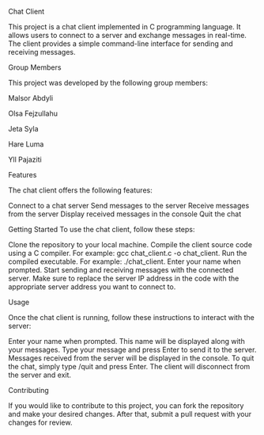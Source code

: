 Chat Client

This project is a chat client implemented in C programming language. It allows users to connect to a server and exchange messages in real-time. The client provides a simple command-line interface for sending and receiving messages.

Group Members

This project was developed by the following group members:

Malsor Abdyli

Olsa Fejzullahu

Jeta Syla

Hare Luma

Yll Pajaziti


Features

The chat client offers the following features:

Connect to a chat server
Send messages to the server
Receive messages from the server
Display received messages in the console
Quit the chat

Getting Started
To use the chat client, follow these steps:

Clone the repository to your local machine.
Compile the client source code using a C compiler. For example: gcc chat_client.c -o chat_client.
Run the compiled executable. For example: ./chat_client.
Enter your name when prompted.
Start sending and receiving messages with the connected server.
Make sure to replace the server IP address in the code with the appropriate server address you want to connect to.

Usage

Once the chat client is running, follow these instructions to interact with the server:

Enter your name when prompted. This name will be displayed along with your messages.
Type your message and press Enter to send it to the server.
Messages received from the server will be displayed in the console.
To quit the chat, simply type /quit and press Enter. The client will disconnect from the server and exit.

Contributing

If you would like to contribute to this project, you can fork the repository and make your desired changes. After that, submit a pull request with your changes for review.
